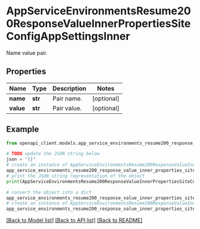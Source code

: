 # AppServiceEnvironmentsResume200ResponseValueInnerPropertiesSiteConfigAppSettingsInner

Name value pair.

## Properties

Name | Type | Description | Notes
------------ | ------------- | ------------- | -------------
**name** | **str** | Pair name. | [optional] 
**value** | **str** | Pair value. | [optional] 

## Example

```python
from openapi_client.models.app_service_environments_resume200_response_value_inner_properties_site_config_app_settings_inner import AppServiceEnvironmentsResume200ResponseValueInnerPropertiesSiteConfigAppSettingsInner

# TODO update the JSON string below
json = "{}"
# create an instance of AppServiceEnvironmentsResume200ResponseValueInnerPropertiesSiteConfigAppSettingsInner from a JSON string
app_service_environments_resume200_response_value_inner_properties_site_config_app_settings_inner_instance = AppServiceEnvironmentsResume200ResponseValueInnerPropertiesSiteConfigAppSettingsInner.from_json(json)
# print the JSON string representation of the object
print(AppServiceEnvironmentsResume200ResponseValueInnerPropertiesSiteConfigAppSettingsInner.to_json())

# convert the object into a dict
app_service_environments_resume200_response_value_inner_properties_site_config_app_settings_inner_dict = app_service_environments_resume200_response_value_inner_properties_site_config_app_settings_inner_instance.to_dict()
# create an instance of AppServiceEnvironmentsResume200ResponseValueInnerPropertiesSiteConfigAppSettingsInner from a dict
app_service_environments_resume200_response_value_inner_properties_site_config_app_settings_inner_from_dict = AppServiceEnvironmentsResume200ResponseValueInnerPropertiesSiteConfigAppSettingsInner.from_dict(app_service_environments_resume200_response_value_inner_properties_site_config_app_settings_inner_dict)
```
[[Back to Model list]](../README.md#documentation-for-models) [[Back to API list]](../README.md#documentation-for-api-endpoints) [[Back to README]](../README.md)


